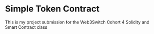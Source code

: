 # Simple Token Contract

This is my project submission for the Web3Switch Cohort 4 Solidity and Smart Contract class
